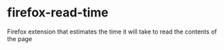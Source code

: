 # firefox-read-time
Firefox extension that estimates the time it will take to read the contents of the page
